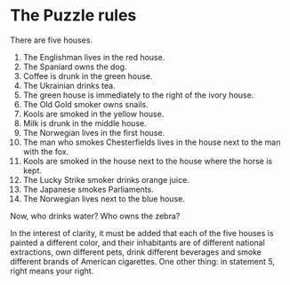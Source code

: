 # The Puzzle rules

There are five houses.

1. The Englishman lives in the red house.
2. The Spaniard owns the dog.
3. Coffee is drunk in the green house.
4. The Ukrainian drinks tea.
5. The green house is immediately to the right of the ivory house.
6. The Old Gold smoker owns snails.
7. Kools are smoked in the yellow house.
8. Milk is drunk in the middle house.
9. The Norwegian lives in the first house.
10. The man who smokes Chesterfields lives in the house next to the man with the fox.
11. Kools are smoked in the house next to the house where the horse is kept.
12. The Lucky Strike smoker drinks orange juice.
13. The Japanese smokes Parliaments.
14. The Norwegian lives next to the blue house.

Now, who drinks water? Who owns the zebra?

In the interest of clarity, it must be added that each of the five houses is painted a different color, and their inhabitants are of different national extractions, own different pets, drink different beverages and smoke different brands of American cigarettes. One other thing: in statement 5, right means your right.
